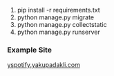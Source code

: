 1. pip install -r requirements.txt
2. python manage.py migrate
3. python manage.py collectstatic
4. python manage.py runserver


### Example Site ###

[yspotify.yakupadakli.com](http://yspotify.yakupadakli.com/)
